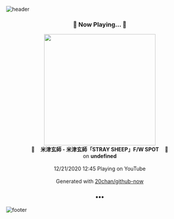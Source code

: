 ![header](https://capsule-render.vercel.app/api?type=wave&height=170&section=header&text=Hi.%20I'm%20SHIFT&fontColor=090707&fontAlignX=45&fontAlignY=65&fontSize=100)

<h3 align="center">🎵 Now Playing... 🎵</h3>
<p align="center">
  <a href="https://www.youtube.com/channel/UCUCeZaZeJbEYAAzvMgrKOPQ">
    <img width="300" src="https://yt3.ggpht.com/ytc/AAUvwngXfHMHhncMEHLUqimBqc3o9hhMVCtORKOvtLgU7g=s48-c-k-c0x00ffffff-no-rj-mo">
  </a>
  <br>
  🎵&nbsp&nbsp&nbsp <b>米津玄師 - 米津玄師「STRAY SHEEP」F/W SPOT</b> &nbsp&nbsp&nbsp🎵
  <br>
  on <b>undefined</b>
  
  <br />
  <br />
  12/21/2020 12:45 Playing on YouTube
  <br />
  <br />
  Generated with <a href="https://github.com/20chan/github-now">20chan/github-now</a>
</p>

<h3 align="center">•••</h3>

![footer](https://capsule-render.vercel.app/api?type=wave&height=150&section=footer)
